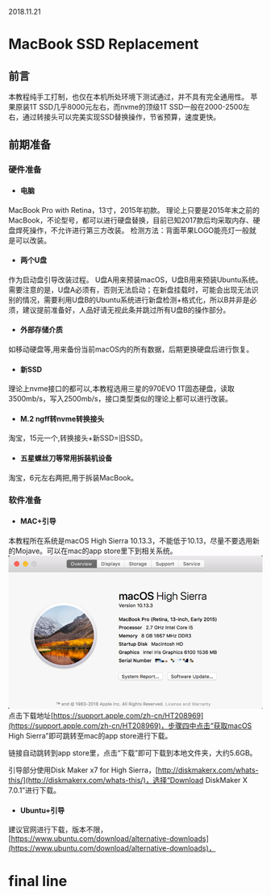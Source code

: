 2018.11.21
# MacBook SSD Replacement

## 前言
本教程纯手工打制，也仅在本机所处环境下测试通过，并不具有完全通用性。
苹果原装1T SSD几乎8000元左右，而nvme的顶级1T SSD一般在2000-2500左右，通过转接头可以完美实现SSD替换操作，节省预算，速度更快。
## 前期准备
### 硬件准备
+ #### 电脑
MacBook Pro with Retina，13寸，2015年初款。
理论上只要是2015年末之前的MacBook，不论型号，都可以进行硬盘替换，目前已知2017款后均采取内存、硬盘焊死操作，不允许进行第三方改装。
检测方法：背面苹果LOGO能亮灯一般就是可以改装。
+ #### 两个U盘
作为启动盘引导改装过程。
U盘A用来预装macOS，U盘B用来预装Ubuntu系统。需要注意的是，U盘A必须有，否则无法启动；在新盘挂载时，可能会出现无法识别的情况，需要利用U盘B的Ubuntu系统进行新盘检测+格式化，所以B并非是必须，建议提前准备好，人品好请无视此条并跳过所有U盘B的操作部分。
+ #### 外部存储介质
如移动硬盘等,用来备份当前macOS内的所有数据，后期更换硬盘后进行恢复。
+ #### 新SSD
理论上nvme接口的都可以,本教程选用三星的970EVO 1T固态硬盘，读取3500mb/s，写入2500mb/s，接口类型类似的理论上都可以进行改装。
+ #### M.2 ngff转nvme转换接头
淘宝，15元一个,转换接头+新SSD=旧SSD。
+ #### 五星螺丝刀等常用拆装机设备
淘宝，6元左右两把,用于拆装MacBook。





### 软件准备
+ #### MAC+引导
本教程所在系统是macOS High Sierra 10.13.3，不能低于10.13，尽量不要选用新的Mojave。可以在mac的app store里下到相关系统。   
![image](https://github.com/fei7yang/mac_ssd_replace/blob/master/images/WX20181121-115807%402x.png)
  点击下载地址[https://support.apple.com/zh-cn/HT208969](https://support.apple.com/zh-cn/HT208969)，步骤四中点击“获取macOS High Sierra”即可跳转至mac的app store进行下载。

 链接自动跳转到app store里，点击“下载”即可下载到本地文件夹，大约5.6GB。

 引导部分使用Disk Maker x7 for High Sierra，[http://diskmakerx.com/whats-this/](http://diskmakerx.com/whats-this/)，选择“Download DiskMaker X 7.0.1”进行下载。


+ #### Ubuntu+引导
建议官网进行下载，版本不限，[https://www.ubuntu.com/download/alternative-downloads](https://www.ubuntu.com/download/alternative-downloads)，



























































































































































































# final line
